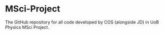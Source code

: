 # MSci-Project
The GitHub repository for all code developed by COS (alongside JD) in UoB Physics MSci Project. 

